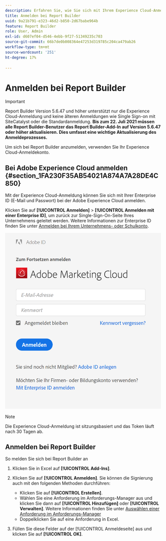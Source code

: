 ```yaml
---
description: Erfahren Sie, wie Sie sich mit Ihrem Experience Cloud-Anmeldekonto bei Report Builder anmelden.
title: Anmelden bei Report Builder
uuid: 9a21b791-e323-46d2-b850-2d67babe964b
feature: Report Builder
role: User, Admin
exl-id: d607ef04-d546-4ebb-9f27-51349235c703
source-git-commit: 66b7de0b008364e47253d319785c204ca479ab26
workflow-type: tm+mt
source-wordcount: '251'
ht-degree: 17%

---
```


# Anmelden bei Report Builder

>[!IMPORTANT]
>
>Report Builder Version 5.6.47 und höher unterstützt nur die Experience Cloud-Anmeldung und keine älteren Anmeldungen wie Single Sign-on mit SiteCatalyst oder die Standardanmeldung. **Bis zum 22. Juli 2021 müssen alle Report Builder-Benutzer das Report Builder-Add-In auf Version 5.6.47 oder höher aktualisieren. Dies umfasst eine wichtige Aktualisierung des Anmeldeprozesses.**

Um sich bei Report Builder anzumelden, verwenden Sie Ihr Experience Cloud-Anmeldekonto.

## Bei Adobe Experience Cloud anmelden {#section_1FA230F35AB54021A874A7A28DE4C850}

Mit der Experience Cloud-Anmeldung können Sie sich mit Ihrer Enterprise ID (E-Mail und Passwort) bei der Adobe Experience Cloud anmelden.

Klicken Sie auf **[!UICONTROL Anmelden]** > **[!UICONTROL Anmelden mit einer Enterprise ID]**, um zurück zur Single-Sign-On-Seite Ihres Unternehmens geleitet werden. Weitere Informationen zur Enterprise ID finden Sie unter [Anmelden bei Ihrem Unternehmens- oder Schulkonto](https://helpx.adobe.com/de/enterprise/kb/enterprise-id-faq.html#whatis).

![Screenshot mit Adobe Experience Cloud-Anmeldefenster mit Optionen für die Anmeldung mit oder ohne Adobe ID](assets/adobe_id_login.png)

>[!NOTE]
>
>Die Experience Cloud-Anmeldung ist sitzungsbasiert und das Token läuft nach 30 Tagen ab.

## Anmelden bei Report Builder

So melden Sie sich bei Report Builder an

1. Klicken Sie in Excel auf **[!UICONTROL Add-Ins]**.
1. Klicken Sie auf **[!UICONTROL Anmelden]**. Sie können die Signierung auch mit den folgenden Methoden durchführen:

   * Klicken Sie auf **[!UICONTROL Erstellen]**.
   * Wählen Sie eine Anforderung im Anforderungs-Manager aus und klicken Sie dann auf **[!UICONTROL Hinzufügen]** oder **[!UICONTROL Verwalten]**. Weitere Informationen finden Sie unter [Auswählen einer Anforderung im Anforderungs-Manager](/help/analyze/report-builder/manage-requests/r-arb-manage-requests.md)
   * Doppelklicken Sie auf eine Anforderung in Excel.

1. Füllen Sie diese Felder auf der [!UICONTROL Anmeldeseite] aus und klicken Sie auf **[!UICONTROL OK]**.
